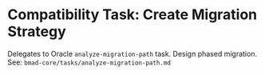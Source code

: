 # Compatibility Task: Create Migration Strategy

Delegates to Oracle `analyze-migration-path` task. Design phased migration.
See: `bmad-core/tasks/analyze-migration-path.md`
